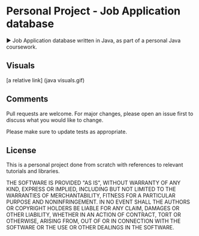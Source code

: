 # Personal Project - Job Application database

:arrow_forward: Job Application database written in Java, as part of a personal Java coursework.

## Visuals

[a relative link] (java visuals.gif)

## Comments
Pull requests are welcome. For major changes, please open an issue first to discuss what you would like to change.

Please make sure to update tests as appropriate.

## License
This is a personal project done from scratch with references to relevant tutorials and libraries.

THE SOFTWARE IS PROVIDED "AS IS", WITHOUT WARRANTY OF ANY KIND, EXPRESS OR
IMPLIED, INCLUDING BUT NOT LIMITED TO THE WARRANTIES OF MERCHANTABILITY,
FITNESS FOR A PARTICULAR PURPOSE AND NONINFRINGEMENT. IN NO EVENT SHALL THE
AUTHORS OR COPYRIGHT HOLDERS BE LIABLE FOR ANY CLAIM, DAMAGES OR OTHER
LIABILITY, WHETHER IN AN ACTION OF CONTRACT, TORT OR OTHERWISE, ARISING FROM,
OUT OF OR IN CONNECTION WITH THE SOFTWARE OR THE USE OR OTHER DEALINGS IN THE
SOFTWARE.